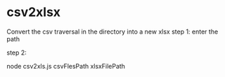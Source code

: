 # csv2xlsx
Convert the csv traversal in the directory into a new xlsx
step 1:
enter the path  

step 2:

node csv2xls.js csvFlesPath xlsxFilePath 
